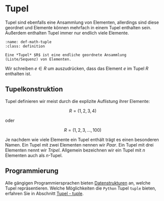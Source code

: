 # Tupel

Tupel sind ebenfalls eine Ansammlung von Elementen, allerdings sind diese geordnet und Elemente können mehrfach in einem Tupel enthalten sein.
Außerdem enthalten Tupel immer nur endlich viele Elemente.

```{admonition} Tupel
:name: def-math-tuple
:class: definition

Eine *Tupel* $R$ ist eine endliche geordnete Ansammlung (Liste/Sequenz) von Elementen.
```

Wir schreiben $e \in R$ um auszudrücken, dass das Element $e$ im Tupel $R$ enthalten ist.

## Tupelkonstruktion

Tupel definieren wir meist durch die explizite Auflistung ihrer Elemente:

$$R = (1,2,3,4)$$

oder

$$R = (1,2,3,\ldots,100)$$

Je nachdem wie viele Elemente ein Tupel enthält trägt es einen besonderen Namen.
Ein Tupel mit zwei Elementen nennen wir *Paar*.
Ein Tupel mit drei Elementen nennt wir *Tripel*.
Allgemein bezeichnen wir ein Tupel mit $n$ Elementen auch als $n$-Tupel.

## Programmierung

Alle gängigen Programmiersprachen bieten [Datenstrukturen](sec-data-structures) an, welche Tupel repräsentieren.
Welche Möglichkeiten die ``Python`` Tupel ``tuple`` bieten, erfahren Sie in Abschnitt [Tupel - tuple](sec-tuple).